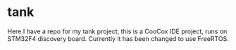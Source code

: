 # tank
Here I have a repo for my tank project, this is a CooCox IDE project, runs on STM32F4 discovery board.
Currently it has been changed to use FreeRTOS.
